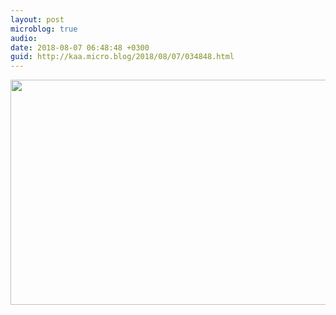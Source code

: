 ```yaml
---
layout: post
microblog: true
audio: 
date: 2018-08-07 06:48:48 +0300
guid: http://kaa.micro.blog/2018/08/07/034848.html
---
```



<img src="http://micro.kaa.bz/uploads/2018/6d2353d1e7.jpg" width="600" height="360" />

